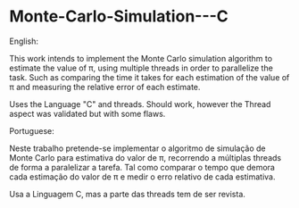 # Monte-Carlo-Simulation---C

English:

This work intends to implement the Monte Carlo simulation algorithm to estimate the value of π, using multiple threads in order to parallelize the task. Such as comparing the time it takes for each estimation of the value of π and measuring the relative error of each estimate.

Uses the Language "C" and threads. Should work, however the Thread aspect was validated but with some flaws.

Portuguese:

Neste trabalho pretende-se implementar o algoritmo de simulação de Monte Carlo para estimativa do valor de π, recorrendo a múltiplas threads de forma a paralelizar a tarefa. Tal como comparar o tempo que demora cada estimação do valor de π e medir o erro relativo de cada estimativa.

Usa a Linguagem C, mas a parte das threads tem de ser revista.
